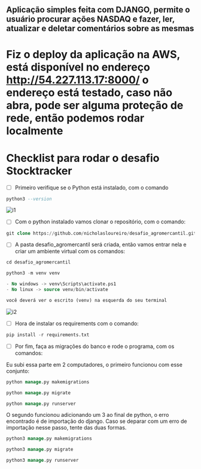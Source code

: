 ## Aplicação simples feita com DJANGO, permite o usuário procurar ações NASDAQ e fazer, ler, atualizar e deletar comentários sobre as mesmas ##
# Fiz o deploy da aplicação na AWS, está disponível no endereço http://54.227.113.17:8000/ o endereço está testado, caso não abra, pode ser alguma proteção de rede, então podemos rodar localmente #

# Checklist para rodar o desafio Stocktracker

- [ ]  Primeiro verifique se o Python está instalado, com o comando

```sql
python3 --version
```
![i1](https://github.com/nicholasloureiro/desafio_agromercantil/assets/105894972/eca95ef2-4101-49ad-bdbd-0e92eb3be42e)



- [ ]  Com o python instalado vamos clonar o repositório, com o comando:

```sql
git clone https://github.com/nicholasloureiro/desafio_agromercantil.git
```

- [ ]  A pasta desafio_agromercantil será criada, então vamos entrar nela e criar um ambiente virtual com os comandos:

```sql
cd desafio_agromercantil

python3 -m venv venv

- No windows -> venv\Scripts\activate.ps1
- No linux -> source venv/bin/activate

você deverá ver o escrito (venv) na esquerda do seu terminal
```

![i2](https://github.com/nicholasloureiro/desafio_agromercantil/assets/105894972/b972d56c-b863-43aa-b4c6-61608c2299a6)


- [ ]  Hora de instalar os requirements com o comando:

```sql
pip install -r requirements.txt
```

- [ ]  Por fim,  faça as migrações do banco e rode o programa, com os comandos:

Eu subi essa parte em 2 computadores, o primeiro funcionou com esse conjunto:

```sql
python manage.py makemigrations

python manage.py migrate

python manage.py runserver
```

O segundo funcionou adicionando um 3 ao final de python, o erro encontrado é de importação do django. Caso se deparar com um erro de importação nesse passo, tente das duas formas.

```sql
python3 manage.py makemigrations

python3 manage.py migrate

python3 manage.py runserver
```
